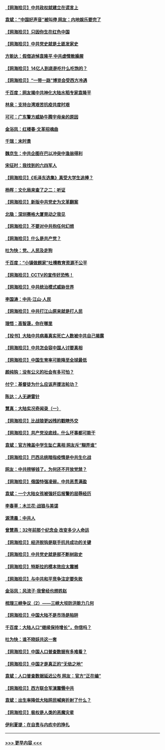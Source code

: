 #### [【网海拾贝】中共政权就建立在谎言上](../pages/nsc993/n12981880.md?t=05290601) 
#### [袁斌：“中国好声音”被叫停 网友：内地娱乐要完了](../pages/nsc993/n12981826.md?t=05290601) 
#### [【网海拾贝】只因你生在红色中国](../pages/nsc993/n12979096.md?t=05290601) 
#### [【网海拾贝】中共党史就是土匪发家史](../pages/nsc993/n12976478.md?t=05290601) 
#### [方能达：假借追悼袁隆平 中共虚情散臊腥](../pages/nsc993/n12976396.md?t=05290601) 
#### [【网海拾贝】14亿人到底是吃什么吃饱的？](../pages/nsc993/n12974125.md?t=05290601) 
#### [【网海拾贝】“一带一路”博览会受西方冷遇](../pages/nsc993/n12971787.md?t=05290601) 
#### [千百度：网友揭中共神化大陆水稻专家袁隆平](../pages/nsc993/n12971733.md?t=05290601) 
#### [林泉：支持台湾艰苦抗疫共度时艰](../pages/nsc993/n12971350.md?t=05290601) 
#### [可可：广东警方威胁牛腾宇母亲的原因](../pages/nsc993/n12971100.md?t=05290601) 
#### [金浴凤：红楼春·文革招魂曲](../pages/nsc993/n12970354.md?t=05290601) 
#### [千瑞：末时景](../pages/nsc993/n12970337.md?t=05290601) 
#### [魏京生：中共企图在巴以冲突中渔翁得利](../pages/nsc993/n12970286.md?t=05290601) 
#### [宋征时：我找到的六四军人](../pages/nsc993/n12970213.md?t=05290601) 
#### [【网海拾贝】《毛泽东选集》真受大学生追捧？](../pages/nsc993/n12968779.md?t=05290601) 
#### [杨晖：文化局来查了之二：听证](../pages/nsc993/n12966528.md?t=05290601) 
#### [【网海拾贝】新版中共党史为文革翻案](../pages/nsc993/n12967526.md?t=05290601) 
#### [北隐：深圳赛格大厦晃动之我见](../pages/nsc993/n12967393.md?t=05290601) 
#### [【网海拾贝】不要对中共抱任何幻想](../pages/nsc993/n12965222.md?t=05290601) 
#### [【网海拾贝】什么是共产党？](../pages/nsc993/n12962781.md?t=05290601) 
#### [吐为快：党、人民及走狗](../pages/nsc993/n12962747.md?t=05290601) 
#### [千百度：“小镇做题家”吐槽教育资源不公平](../pages/nsc993/n12962705.md?t=05290601) 
#### [【网海拾贝】CCTV的宣传好恐怖！](../pages/nsc993/n12959984.md?t=05290601) 
#### [【网海拾贝】中共统治模式威胁世界](../pages/nsc993/n12957622.md?t=05290601) 
#### [李国涛：中共‧江山‧人民](../pages/nsc993/n12957502.md?t=05290601) 
#### [【网海拾贝】中共打江山原来就是打人民](../pages/nsc993/n12954345.md?t=05290601) 
#### [理悟：高智晟，你在哪里](../pages/nsc993/n12953115.md?t=05290601) 
#### [【投书】大陆中共病毒真实死亡人数被中共自己揭露](../pages/nsc993/n12953050.md?t=05290601) 
#### [【网海拾贝】中共怎会容中国人讨要真相](../pages/nsc993/n12952161.md?t=05290601) 
#### [【网海拾贝】中国生育率可能降至全球最低](../pages/nsc993/n12948793.md?t=05290601) 
#### [颜纯钩：没有公义的社会有多可怕？](../pages/nsc993/n12947626.md?t=05290601) 
#### [付宁：基督徒为什么应该声援法轮功？](../pages/nsc993/n12947233.md?t=05290601) 
#### [陈达：人无避雷针](../pages/nsc993/n12947098.md?t=05290601) 
#### [慧真：大陆实况奇闻录（一）](../pages/nsc993/n12945811.md?t=05290601) 
#### [【网海拾贝】比战狼更凶残的戳瞎外交](../pages/nsc993/n12945717.md?t=05290601) 
#### [【网海拾贝】共产党没底线，什么坏事都可能干](../pages/nsc993/n12942090.md?t=05290601) 
#### [袁斌：官方掩盖中学生坠亡真相 网友斥“糊弄谁”](../pages/nsc993/n12942029.md?t=05290601) 
#### [【网海拾贝】巴西总统暗指疫情是中共生化战](../pages/nsc993/n12938999.md?t=05290601) 
#### [网友：中共捞够钱了，为何还不开放党禁？](../pages/nsc993/n12938952.md?t=05290601) 
#### [【网海拾贝】俄国恃强凌弱，中共恶贯满盈](../pages/nsc993/n12936626.md?t=05290601) 
#### [袁斌：一个大陆女孩被强奸后报警的屈辱经历](../pages/nsc993/n12936547.md?t=05290601) 
#### [李春草：木兰花·战狼与美谍](../pages/nsc993/n12935995.md?t=05290601) 
#### [源清晨：中共人](../pages/nsc993/n12935589.md?t=05290601) 
#### [曾慧燕：32年前那个纪念会 改变多少人命运](../pages/nsc993/n12934233.md?t=05290601) 
#### [【网海拾贝】经济脱钩是联手抗共成功的关键](../pages/nsc993/n12934176.md?t=05290601) 
#### [【网海拾贝】中共党史就是部不断树敌史](../pages/nsc993/n12932844.md?t=05290601) 
#### [【网海拾贝】特斯拉的模本效应太震撼](../pages/nsc993/n12925626.md?t=05290601) 
#### [【网海拾贝】与中共和平竞争注定要失败](../pages/nsc993/n12923326.md?t=05290601) 
#### [金浴凤：风流子‧我曾经也想姓赵](../pages/nsc993/n12920911.md?t=05290601) 
#### [梳理三峡争议（2）——三峡大坝防洪能力几何](../pages/nsc993/n12920173.md?t=05290601) 
#### [【网海拾贝】中国大陆不是市场是陷阱](../pages/nsc993/n12920143.md?t=05290601) 
#### [千百度：大陆人口“继续保持增长”，你信吗？](../pages/nsc993/n12918946.md?t=05290601) 
#### [吐为快：谁不晓妖共这一套](../pages/nsc993/n12918941.md?t=05290601) 
#### [【网海拾贝】中国人口普查数据有多难看？](../pages/nsc993/n12917822.md?t=05290601) 
#### [【网海拾贝】中国才是真正的“无依之地”](../pages/nsc993/n12915845.md?t=05290601) 
#### [袁斌：人口普查数据延迟公布 网友：官方“正在编”](../pages/nsc993/n12915748.md?t=05290601) 
#### [【网海拾贝】西方联合军演震慑中共](../pages/nsc993/n12913466.md?t=05290601) 
#### [袁斌：出生率降低大陆网民喊爽折射了什么？](../pages/nsc993/n12913365.md?t=05290601) 
#### [【网海拾贝】极权是人类的恶魔灾星](../pages/nsc993/n12910697.md?t=05290601) 
#### [伊利夏提：在自责与内疚中的挣扎](../pages/nsc993/n12910493.md?t=05290601) 

----
#### [ >>> 更早内容 <<< ](../indexes/nsc993-earlier.md)
